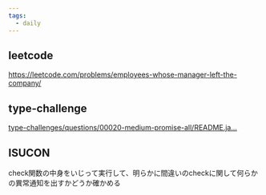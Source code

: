 ```yaml
---
tags:
  - daily
---
```

## leetcode
https://leetcode.com/problems/employees-whose-manager-left-the-company/
## type-challenge
[type-challenges/questions/00020-medium-promise-all/README.ja...](https://github.com/type-challenges/type-challenges/blob/main/questions/00020-medium-promise-all/README.ja.md)

## ISUCON
check関数の中身をいじって実行して、明らかに間違いのcheckに関して何らかの異常通知を出すかどうか確かめる